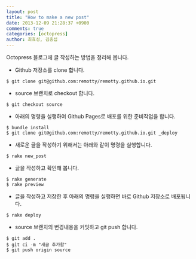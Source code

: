 ```yaml
---
layout: post
title: "How to make a new post"
date: 2013-12-09 21:28:37 +0900
comments: true
categories: [octopress]
author: 최효성, 김충섭
---
```


Octopress 블로그에 글 작성하는 방법을 정리해 봅니다. 

<!-- more -->

* Github 저장소를 clone 합니다. 

``` 
$ git clone git@github.com:remotty/remotty.github.io.git
```

* source 브랜치로 checkout 합니다. 

``` 
$ git checkout source
```

* 아래의 명령을 실행하여 Github Pages로 배포를 위한 준비작업을 합니다. 

``` 
$ bundle install
$ git clone git@github.com:remotty/remotty.github.io.git _deploy
```

* 새로운 글을 작성하기 위해서는 아래와 같이 명령을 실행합니다.

``` 
$ rake new_post
```

* 글을 작성하고 확인해 봅니다.

``` 
$ rake generate
$ rake preview
```

* 글을 작성하고 저장한 후 아래의 명령을 실행하면 바로 Github 저장소로 배포됩니다. 

``` 
$ rake deploy
```

* source 브랜치의 변경내용을 커밋하고 git push 합니다. 

``` 
$ git add .
$ git ci -m "새글 추가함"
$ git push origin source
```
